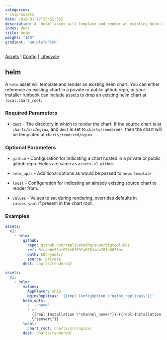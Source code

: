 ```yaml
---
categories:
- ship-assets
date: 2018-01-17T23:51:55Z
description: A `helm` asset will template and render an existing helm chart. You can either reference an existing chart in a private or public github repo, or your installer runbook can include assets to drop an existing helm chart at `local.chart_root`.
index: docs
title: helm
weight: "100"
gradient: "purpleToPink"
---
```


[Assets](/api/ship-assets/assets) | [Config](/api/ship-config/config) | [Lifecycle](/api/ship-lifecycle/lifecycle) 

## helm

A `helm` asset will template and render an existing helm chart. You can either reference an existing chart in a private or public github repo, or your installer runbook can include assets to drop an existing helm chart at `local.chart_root`.

### Required Parameters


- `dest` - The directory in which to render the chart. If the source chart is at `charts/src/nginx`, and `dest` is set to `charts/rendered/`, then the chart will be templated at `charts/rendered/nginx`


    
### Optional Parameters


- `github` - Configuration for indicating a chart hosted in a private or public github repo. Fields are same as `assets.v1.github`


- `helm_opts` - Additional options as would be passed to `helm template`


- `local` - Configuration for indicating an already existing source chart to render from.


- `values` - Values to set during rendering, overrides defaults in `values.yaml` if present in the chart root.

### Examples

```yaml
assets:
  v1:
    - helm:
        github:
          repo: github.com/replicatedhq/superbigtool-k8s
          ref: 8fcaebe55af67fe6789fa678faaa76fa867fbc
          path: k8s-yamls/
          source: private
        dest: charts/rendered/
```

```yaml
assets:
  v1:
    - helm:
        values:
          AppFlavor: ship
          NginxReplicas: '{{repl ConfigOption \"nginx_replicas\"}}'
        helm_opts:
          - '--name'
          - >-
            {{repl Installation \"channel_name\"}}-{{repl Installation
            \"semver\"}}
        local:
          chart_root: charts/src/nginx/
        dest: charts/rendered/
```   
    